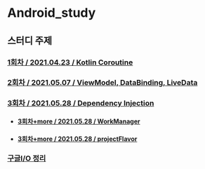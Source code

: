 # Android_study
## 스터디 주제
### [1회차 / 2021.04.23 / Kotlin Coroutine](https://github.com/leeHana21/Android_study/blob/main/kotlin_coroutine_organize.md)

### [2회차 / 2021.05.07 / ViewModel, DataBinding, LiveData](https://github.com/leeHana21/Android_study/blob/main/viewModel_dataBinding_liveData_organize.md)

### [3회차 / 2021.05.28 / Dependency Injection](https://github.com/leeHana21/Android_study/blob/main/dependency_injection_organize.md)
  * #### [3회차+more / 2021.05.28 / WorkManager](https://github.com/leeHana21/Android_study/blob/main/workManager_organize.md)
  * #### [3회차+more / 2021.05.28 / projectFlavor](https://github.com/leeHana21/Android_study/blob/main/android_flavor_organize.md)


### [구글I/O 정리](https://www.notion.so/Google-I-O-f72397866aa0404bb5d5269c063d35da)
